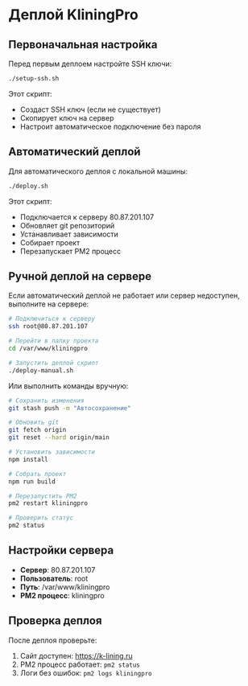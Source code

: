 # Деплой KliningPro

## Первоначальная настройка

Перед первым деплоем настройте SSH ключи:

```bash
./setup-ssh.sh
```

Этот скрипт:
- Создаст SSH ключ (если не существует)
- Скопирует ключ на сервер
- Настроит автоматическое подключение без пароля

## Автоматический деплой

Для автоматического деплоя с локальной машины:

```bash
./deploy.sh
```

Этот скрипт:
- Подключается к серверу 80.87.201.107
- Обновляет git репозиторий
- Устанавливает зависимости
- Собирает проект
- Перезапускает PM2 процесс

## Ручной деплой на сервере

Если автоматический деплой не работает или сервер недоступен, выполните на сервере:

```bash
# Подключиться к серверу
ssh root@80.87.201.107

# Перейти в папку проекта
cd /var/www/kliningpro

# Запустить деплой скрипт
./deploy-manual.sh
```

Или выполнить команды вручную:

```bash
# Сохранить изменения
git stash push -m "Автосохранение"

# Обновить git
git fetch origin
git reset --hard origin/main

# Установить зависимости
npm install

# Собрать проект
npm run build

# Перезапустить PM2
pm2 restart kliningpro

# Проверить статус
pm2 status
```

## Настройки сервера

- **Сервер**: 80.87.201.107
- **Пользователь**: root
- **Путь**: /var/www/kliningpro
- **PM2 процесс**: kliningpro

## Проверка деплоя

После деплоя проверьте:
1. Сайт доступен: https://k-lining.ru
2. PM2 процесс работает: `pm2 status`
3. Логи без ошибок: `pm2 logs kliningpro` 